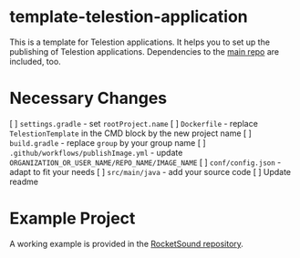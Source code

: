 # template-telestion-application

This is a template for Telestion applications.
It helps you to set up the publishing of Telestion applications.
Dependencies to the [main repo](https://github.com/TelestionTeam/telestion) are included, too.

# Necessary Changes

[ ] `settings.gradle` - set `rootProject.name`
[ ] `Dockerfile` - replace `TelestionTemplate` in the CMD block by the new project name 
[ ] `build.gradle` - replace `group` by your group name
[ ] `.github/workflows/publishImage.yml` - update `ORGANIZATION_OR_USER_NAME/REPO_NAME/IMAGE_NAME`
[ ] `conf/config.json` - adapt to fit your needs
[ ] `src/main/java` - add your source code
[ ] Update readme

# Example Project

A working example is provided in the [RocketSound repository](https://github.com/TelestionTeam/telestion-rocketsound).
